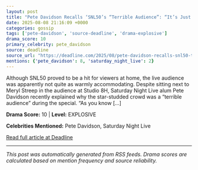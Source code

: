 ```yaml
---
layout: post
title: "Pete Davidson Recalls ‘SNL50’s “Terrible Audience”: “It’s Just Famous People”""
date: 2025-08-08 21:16:09 +0000
categories: gossip
tags: ['pete-davidson', 'source-deadline', 'drama-explosive']
drama_score: 10
primary_celebrity: pete_davidson
source: deadline
source_url: "https://deadline.com/2025/08/pete-davidson-recalls-snl50-terrible-audience-1236482676/""
mentions: {'pete_davidson': 8, 'saturday_night_live': 2}
---
```


Although SNL50 proved to be a hit for viewers at home, the live audience was apparently not quite as warmly accommodating. Despite sitting next to Meryl Streep in the audience at Studio 8H, Saturday Night Live alum Pete Davidson recently explained why the star-studded crowd was a “terrible audience” during the special. “As you know […]

**Drama Score:** 10 | **Level:** EXPLOSIVE

**Celebrities Mentioned:** Pete Davidson, Saturday Night Live

[Read full article at Deadline](https://deadline.com/2025/08/pete-davidson-recalls-snl50-terrible-audience-1236482676/)

---
*This post was automatically generated from RSS feeds. Drama scores are calculated based on mention frequency and source reliability.*

